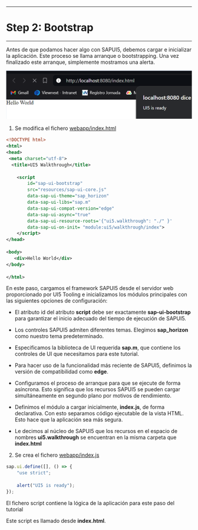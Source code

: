 ******************
# Step 2: Bootstrap
******************

Antes de que podamos hacer algo con SAPUI5, debemos cargar e inicializar la aplicación.
Este proceso se llama arranque o bootstrapping.
Una vez finalizado este arranque, simplemente mostramos una alerta.



![saludar](webapp/img/boot.png)



1. Se modifica el fichero [webapp/index.html](webapp/index.html)

``` XML
<!DOCTYPE html>
<html>
<head>
 <meta charset="utf-8">
  <title>UI5 Walkthrough</title>

    <script
        id="sap-ui-bootstrap" 
        src="resources/sap-ui-core.js"       
        data-sap-ui-theme="sap_horizon"
        data-sap-ui-libs="sap.m" 
        data-sap-ui-compat-version="edge" 
        data-sap-ui-async="true"        
        data-sap-ui-resource-roots='{"ui5.walkthrough": "./" }'
        data-sap-ui-on-init= "module:ui5/walkthrough/index">
    </script>
</head>

<body>
   <div>Hello World</div>
</body>

</html>
```


En este paso, cargamos el framework SAPUI5 desde el servidor web proporcionado por UI5 Tooling e inicializamos los módulos principales con las siguientes opciones de configuración:


- El atributo id del atributo **script** debe ser exactamente **sap-ui-bootstrap** 
para garantizar el inicio adecuado del tiempo de ejecución de SAPUI5.


- Los controles SAPUI5 admiten diferentes temas. 
Elegimos **sap_horizon** como nuestro tema predeterminado.


- Especificamos la biblioteca de UI requerida **sap.m**, que contiene los controles de UI que necesitamos para este tutorial.


- Para hacer uso de la funcionalidad más reciente de SAPUI5, definimos la versión de compatibilidad como **edge**.


- Configuramos el proceso de arranque para que se ejecute de forma asíncrona. 
Esto significa que los recursos SAPUI5 se pueden cargar simultáneamente en segundo plano 
por motivos de rendimiento.


- Definimos el módulo a cargar inicialmente, **index.js**, de forma declarativa. 
Con esto separamos código ejecutable de la vista HTML. Esto hace que la aplicación sea más segura. 


- Le decimos al núcleo de SAPUI5 que los recursos en el espacio de nombres **ui5.walkthrough** se encuentran en la misma carpeta que **index.html**



2. Se crea el fichero [webapp/index.js](webapp/index.js)


``` js
sap.ui.define([], () => {
    "use strict";
    
    alert("UI5 is ready");
});
```


El fichero script contiene la lógica de la aplicación para este paso del tutorial

 
Este script es llamado desde **index.html**.